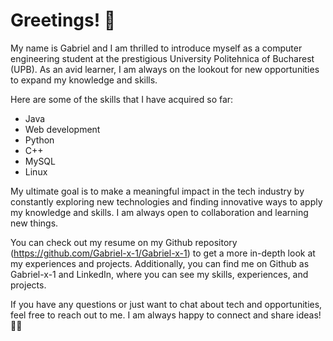 # Greetings! 👋

My name is Gabriel and I am thrilled to introduce myself as a computer engineering student at the prestigious University Politehnica of Bucharest (UPB). As an avid learner, I am always on the lookout for new opportunities to expand my knowledge and skills.

Here are some of the skills that I have acquired so far:

* Java
* Web development
* Python
* C++
* MySQL
* Linux

My ultimate goal is to make a meaningful impact in the tech industry by constantly exploring new technologies and finding innovative ways to apply my knowledge and skills. I am always open to collaboration and learning new things.

You can check out my resume on my Github repository (https://github.com/Gabriel-x-1/Gabriel-x-1) to get a more in-depth look at my experiences and projects. Additionally, you can find me on Github as Gabriel-x-1 and LinkedIn, where you can see my skills, experiences, and projects.

If you have any questions or just want to chat about tech and opportunities, feel free to reach out to me. I am always happy to connect and share ideas! 🤝🚀
